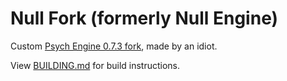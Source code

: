 # Null Fork (formerly Null Engine)
Custom [Psych Engine 0.7.3 fork](https://github.com/ShadowMario/FNF-PsychEngine), made by an idiot.

View [BUILDING.md](BUILDING.md) for build instructions.

